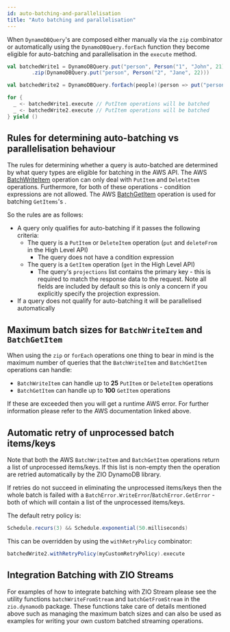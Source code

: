 ```yaml
---
id: auto-batching-and-parallelisation
title: "Auto batching and parallelisation"
---
```


When `DynamoDBQuery`'s are composed either manually via the `zip` combinator or automatically using the `DynamoDBQuery.forEach` function they become eligible for auto-batching and parallelisation in the `execute` method.

```scala
val batchedWrite1 = DynamoDBQuery.put("person", Person("1", "John", 21))
        .zip(DynamoDBQuery.put("person", Person("2", "Jane", 22)))

val batchedWrite2 = DynamoDBQuery.forEach(people)(person => put("person", person))

for {
  _ <- batchedWrite1.execute // PutItem operations will be batched
  _ <- batchedWrite2.execute // PutItem operations will be batched
} yield ()
```

## Rules for determining auto-batching vs parallelisation behaviour

The rules for determining whether a query is auto-batched are determined by what query types are eligible for batching in the AWS API. The AWS [BatchWriteItem](https://docs.aws.amazon.com/amazondynamodb/latest/APIReference/API_BatchWriteItem.html) operation can only deal with `PutItem` and `DeleteItem` operations. Furthermore, for both of these operations - condition expressions are not allowed. The AWS [BatchGetItem](https://docs.aws.amazon.com/amazondynamodb/latest/APIReference/API_GetItem.html) operation is used for batching `GetItems`'s .

So the rules are as follows: 

- A query only qualifies for auto-batching  if it passes the following criteria: 
  - The query is a `PutItem` or `DeleteItem` operation (`put` and `deleteFrom` in the High Level API)
    - The query does not have a condition expression
  - The query is a `GetItem` operation (`get` in the High Level API)
    - The query's `projections` list contains the primary key - this is required to match the response data to the request. Note all fields are included by default so this is only a concern if you explicitly specify the projection expression.  
- If a query does not qualify for auto-batching it will be parallelised automatically

## Maximum batch sizes for `BatchWriteItem` and `BatchGetItem`

When using the `zip` or `forEach` operations one thing to bear in mind is the maximum number of queries that the `BatchWriteItem` and `BatchGetItem` operations can handle:

- `BatchWriteItem` can handle up to **25** `PutItem` or `DeleteItem` operations
- `BatchGetItem` can handle up to **100** `GetItem` operations

If these are exceeded then you will get a runtime AWS error. For further information please refer to the AWS documentation linked above.

## Automatic retry of unprocessed batch items/keys

Note that both the AWS `BatchWriteItem` and `BatchGetItem` operations return a list of unprocessed items/keys. If this list is non-empty then the operation are retried automatically by the ZIO DynamoDB library. 

If retries do not succeed in eliminating the unprocessed items/keys then the whole batch is failed with a `BatchError.WriteError`/`BatchError.GetError` - both of which will contain a list of the unprocessed items/keys. 

The default retry policy is:

```scala
Schedule.recurs(3) && Schedule.exponential(50.milliseconds)
```

This can be overridden by using the `withRetryPolicy` combinator:

```scala
batchedWrite2.withRetryPolicy(myCustomRetryPolicy).execute
```

## Integration Batching with ZIO Streams

For examples of how to integrate batching with ZIO Stream please see the utility functions `batchWriteFromStream` and `batchGetFromStream` in the `zio.dynamodb` package.
These functions take care of details mentioned above such as managing the maximum batch sizes and can also be used as examples for writing your own custom batched streaming operations.
```scala